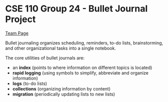# CSE 110 Group 24 - Bullet Journal Project

[Team Page](./admin/team.md)

Bullet journaling organizes scheduling, reminders, to-do lists, brainstorming, and other organizational tasks into a single notebook.

The core utilities of bullet journals are:
- an **index** (points to where information on different topics is located)
- **rapid logging** (using symbols to simplify, abbreviate and organize information)
- **logs** (to-do lists)
- **collections** (organizing information by content)
- **migration** (periodically updating lists to new lists)

